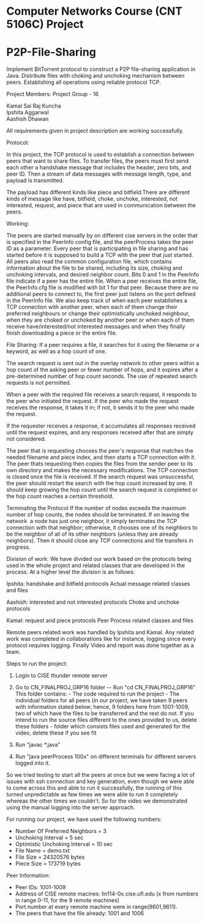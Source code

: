 #  Computer Networks Course (CNT 5106C) Project
#  P2P-File-Sharing
Implement BitTorrent protocol to construct a P2P file-sharing application in Java.
Distribute files with choking and unchoking mechanism between peers.
Establishing all operations using reliable protocol TCP.

Project Members: Project Group - 16

Kamal Sai Raj Kuncha  
Ipshita Aggarwal  
Aashish Dhawan 


All requirements given in project description are working successfully.

Protocol:

In this project, the TCP protocol is used to establish a connection between peers that want to share files.
To transfer files, the peers must first send each other a handshake message that includes the header, zero bits, and peer ID.
Then a stream of data messages with message length, type, and payload is transmitted.

The payload has different kinds like piece and bitfield.There are different kinds of message like have, bitfield, choke, unchoke, interested, not interested, request, and piece that are used in communication between the peers.

Working:

The peers are started manually by on different cise servers in the order that is specified in the PeerInfo config file, and the peerProcess takes the peer ID as a parameter.
Every peer that is participating in file sharing and has started before it is supposed to build a TCP with the peer that just started.
All peers also read the common configuration file, which contains information about the file to be shared, including its size, choking and unchoking intervals, and desired neighbor count.
Bits 0 and 1 in the PeerInfo file indicate if a peer has the entire file. When a peer receives the entire file, the PeerInfo.cfg file is modified with bit 1 for that peer.
Because there are no additional peers to connect to, the first peer just listens on the port defined in the PeerInfo file.
We also keep track of when each peer establishes a TCP connection with another peer, when each of them  change their preferred neighbours or change their optimistically unchoked neighbour, when they are choked or unchoked by another peer or when each of them receive have/interested/not interested messages and when they finally finish downloading a piece or the entire file.

File Sharing:
If a peer requires a file, it searches for it using the filename or a keyword, as well as a hop count of one.

The search request is sent out in the overlay network to other peers within a hop count of the asking peer or fewer number of hops, and it expires after a pre-determined number of hop count seconds. The use of repeated search requests is not permitted.

When a peer with the required file receives a search request, it responds to the peer who initiated the request. If the peer who made the request receives the response, it takes it in; if not, it sends it to the peer who made the request.

If the requester receives a response, it accumulates all responses received until the request expires, and any responses received after that are simply not considered.

The peer that is requesting chooses the peer's response that matches the needed filename and piece index, and then starts a TCP connection with it. The peer thats requesting then copies the files from the sender peer to its own directory and makes the necessary modifications. The TCP connection is closed once the file is received.
If the search request was unsuccessful, the peer should restart the search with the hop count increased by one. It should keep growing the hop count until the search request is completed or the hop count reaches a certain threshold.

Terminating the Protocol
If the number of nodes exceeds the maximum number of hop counts, the nodes should be terminated. If on leaving the network  a node has just one neighbor, it simply terminates the TCP connection with that neighbor; otherwise, it chooses one of its neighbors to be the neighbor of all of its other neighbors (unless they are already neighbors). Then it should close any TCP connections and file transfers in progress.

Division of work:
We have divided our work based on the protocols being used in the whole project and related classes that are developed in the process. At a higher level the division is as follows:

Ipshita: 
handshake and bitfield protocols 
Actual message related classes and files
 
Aashish:
interested and not interested protocols
Choke and unchoke protocols 

Kamal:
request and piece protocols
Peer Process related classes and files

Remote peers related work was handled by Ipshita and Kamal. Any related work was completed in collaborations like for instance, logging since every protocol requires logging. Finally Video and report was done together as a team. 

Steps to run the project:
1. Login to CISE thunder remote server 
2. Go to CN_FINALPROJ_GRP16 folder -- Run "cd CN_FINALPROJ_GRP16"  
    This folder contains: 
            - The code required to run the project
            - The individual folders for all peers (in our project, we have taken 9 peers with information stated below; hence, 9 folders here from 1001-1009, two of which have the files to be transferred and the rest do not. If you intend to run the source files different to the ones provided to us, delete these folders
            - folder which consists files used and generated for the video, delete these if you see fit
           
3. Run "javac *.java"
4. Run "java peerProcess 100x" on different terminals for different servers logged into it.

So we tried testing to start all the peers at once but we were facing a lot of issues with ssh connection and key generation, even though we were able to come across this and able to run it successfully, the running of this turned unpredictable as few times we were able to run it completely whereas the other times we couldn't. So for the video we demonstrated using the manual logging into the server approach.

For running our project, we have used the following numbers:
- Number Of Preferred Neighbors = 3
- Unchoking Interval = 5 sec
- Optimistic Unchoking Interval = 10 sec
- File Name = demo.txt
- File Size = 24320576 bytes
- Piece Size = 173719 bytes

Peer Information:
- Peer IDs: 1001-1009
- Address of CISE remote macines: lin114-0x.cise.ufl.edu (x from numbers in range 0-11, for the 9 remote machines)
- Port number at every remote machine were in range(9601,9611).
- The peers that have the file already: 1001 and 1006
